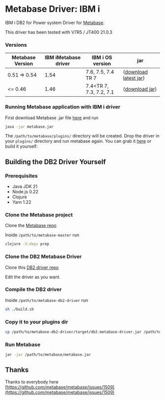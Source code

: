 
# Metabase Driver: IBM i

IBM i DB2 for Power system Driver for [Metabase](https://www.metabase.com).

This driver has been tested with V7R5 / JT400 21.0.3

###  Versions
| Metabase Version | IBM iMetabase driver | IBM i OS version | jar |
| --- | --- | --- | --- |
| 0.51 => 0.54 | 1.54 | 7.6, 7.5, 7.4 TR 7 | ([download latest jar](https://github.com/alisonrafael/metabase-db2-driver/releases/)) |
| <= 0.46 | 1.46 | 7.4<TR 7, 7.3, 7.2, 7.1 | ([download jar](https://github.com/alisonrafael/metabase-db2-driver/releases/download/v1.1.46.2/db2.metabase-driver.jar)) |

###  Running Metabase application with IBM i driver
First download Metabase .jar file [here](https://metabase.com/start/other.html)  and run
```bash
java -jar metabase.jar
```
The `/path/to/metabase/plugins/` directory will be created. Drop the driver in your `plugins/` directory and run metabase again. You can grab it [here](https://github.com/alisonrafael/metabase-db2-driver/releases) or build it yourself:

## Building the DB2 Driver Yourself

### Prerequisites
- Java JDK 21
- Node.js 0.22
- Clojure
- Yarn 1.22

### Clone the Metabase project

Clone the [Metabase repo](https://github.com/metabase/metabase)

Inside `/path/to/metabase-master` run 
```bash
clojure -X:deps prep
```

### Clone the DB2 Metabase Driver

Clone this [DB2 driver repo](https://github.com/alisonrafael/metabase-db2-driver) 

Edit the driver as you want.

### Compile the DB2 driver

Inside `/path/to/metabase-db2-driver` run 

```bash
sh ./build.sh
```

### Copy it to your plugins dir
```bash
cp /path/to/metabase-db2-driver/target/db2.metabase-driver.jar /path/to/metabase/plugins/
```

### Run Metabase

```bash
jar -jar /path/to/metabase/metabase.jar
```


## Thanks
Thanks to everybody here [https://github.com/metabase/metabase/issues/1509](https://github.com/metabase/metabase/issues/1509)

